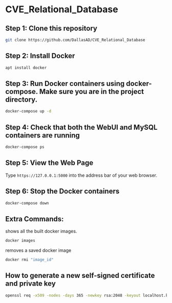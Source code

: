 # CVE_Relational_Database

## Step 1: Clone this repository 
```bash
git clone https://github.com/DallasAD/CVE_Relational_Database
```
## Step 2: Install Docker
```bash
apt install docker
```
## Step 3: Run Docker containers using docker-compose. Make sure you are in the project directory.
```bash
docker-compose up -d
```
## Step 4: Check that both the WebUI and MySQL containers are running
```bash
docker-compose ps
```
## Step 5: View the Web Page
Type `https://127.0.0.1:5000` into the address bar of your web browser.
## Step 6: Stop the Docker containers
```bash
docker-compose down
```
## Extra Commands:
shows all the built docker images.
```bash
docker images
```
removes a saved docker image
```bash
docker rmi "image_id"
```
## How to generate a new self-signed certificate and private key
```bash
openssl req -x509 -nodes -days 365 -newkey rsa:2048 -keyout localhost.key -out localhost.crt -subj "/CN=localhost"
```
